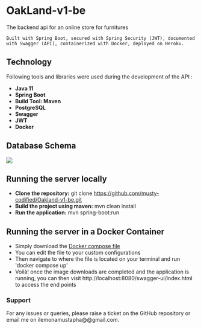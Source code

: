 # OakLand-v1-be
The backend api for an online store for furnitures

`Built with Spring Boot, secured with Spring Security (JWT), documented with Swagger (API),
containerized with Docker, deployed on Heroku.`

## Technology ##
Following tools and libraries were used during the development of the API :
- **Java 11**
- **Spring Boot**
- **Build Tool: Maven**
- **PostgreSQL**
- **Swagger**
- **JWT**
- **Docker**

## Database Schema ##
<img src="/Users/decagon/Documents/Decagon Directory/Live Project/OakLand-v1-be/src/main/resources/OakLand-v1-be ER Diagram.png"/>


## Running the server locally ##
* **Clone the repository:** git clone https://github.com/musty-codified/Oakland-v1-be.git
* **Build the project using maven:** mvn clean install
* **Run the application:** mvn spring-boot:run


## Running the server in a Docker Container ##
* Simply download the [Docker compose file](https://github.com/musty-codified/Oakland-v1-be/blob/main/docker-compose.yml)
* You can edit the file to your custom configurations
* Then navigate to where the file is located on your terminal and run 'docker compose up'
* Voilà! once the image downloads are completed and the application is running, you can then visit http://localhost:8080/swagger-ui/index.html to access the end points


### Support
For any issues or queries, please raise a ticket on the GitHub repository or email me on ilemonamustapha@@gmail.com.









